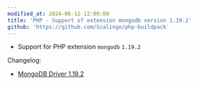 ```yaml
---
modified_at: 2024-06-12 12:00:00
title: 'PHP - Support of extension mongodb version 1.19.2'
github: 'https://github.com/Scalingo/php-buildpack'
---
```


- Support for PHP extension `mongodb` `1.19.2`

Changelog:

* [MongoDB Driver 1.19.2](https://github.com/mongodb/mongo-php-driver/releases/tag/1.19.2)
